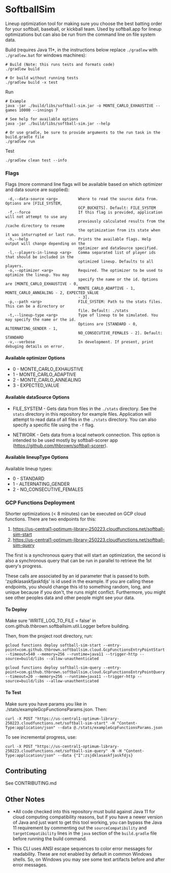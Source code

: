 # SoftballSim
Lineup optimization tool for making sure you choose the best batting order for your softball, baseball, or kickball team. Used by softball.app for lineup optimizations but can also be run from the command line on file system data.

Build (requires Java 11*, in the instructions below replace `./gradlew` with `./gradlew.bat` for windows machines):

```
# Build (Note: this runs tests and formats code)
./gradlew build

# Or build without running tests
./gradlew build -x test
```

Run 

```
# Example
java -jar ./build/libs/softball-sim.jar -o MONTE_CARLO_EXHAUSTIVE --games 10000 --innings 7

# See help for available options
java -jar ./build/libs/softball-sim.jar --help

# Or use gradle, be sure to provide arguments to the run task in the build.gradle file
./gradlew run
```

Test

```
./gradlew clean test --info
```

### Flags

Flags (more command line flags will be available based on which optimizer and data source are supplied):

```
 -d,--data-source <arg>         Where to read the source data from. Options are [FILE_SYSTEM,
                                GCP_BUCKETS]. Default: FILE_SYSTEM
 -f,--force                     If this flag is provided, application will not attempt to use any
                                previously calculated results from the /cache directory to resume
                                the optimization from its state when it was inturrupted or last run.
 -h,--help                      Prints the available flags. Help output will change depending on the
                                optimizer and dataSource specified.
 -l,--players-in-lineup <arg>   Comma separated list of player ids that should be included in the
                                optimized lineup. Defaults to all players.
 -o,--optimizer <arg>           Required. The optimizer to be used to optimize the lineup. You may
                                specify the name or the id. Options are [MONTE_CARLO_EXHAUSTIVE - 0,
                                MONTE_CARLO_ADAPTIVE - 1, MONTE_CARLO_ANNEALING - 2, EXPECTED_VALUE
                                - 3].
 -p,--path <arg>                FILE_SYSTEM: Path to the stats files. This can be a directory or
                                file. Default: ./stats
 -t,--lineup-type <arg>         Type of lineup to be simulated. You may specify the name or the id.
                                Options are [STANDARD - 0, ALTERNATING_GENDER - 1,
                                NO_CONSECUTIVE_FEMALES - 2]. Default: STANDARD
 -v,--verbose                   In development. If present, print debuging details on error.
```

#### Available optimizer Options

* 0 - MONTE\_CARLO\_EXHAUSTIVE
* 1 - MONTE\_CARLO\_ADAPTIVE
* 2 - MONTE\_CARLO\_ANNEALING
* 3 - EXPECTED\_VALUE

#### Available dataSource Options

* FILE_SYSTEM - Gets data from files in the `./stats` directory. See the `stats` directory in this repository for example files. Application will attempt to read data of all files in the `./stats` directory. You can also specify a specific file using the `-f` flag.

* NETWORK - Gets data from a local network connection. This option is intended to be used mostly by softball-scorer app (https://github.com/thbrown/softball-scorer).

#### Available lineupType Options

Available lineup types:
*  0 - STANDARD
*  1 - ALTERNATING_GENDER
*  2 - NO\_CONSECUTIVE\_FEMALES

### GCP Functions Deployment

Shorter optimizations (< 8 minutes) can be executed on GCP cloud functions. There are two endpoints for this:

1. https://us-central1-optimum-library-250223.cloudfunctions.net/softball-sim-start
2. https://us-central1-optimum-library-250223.cloudfunctions.net/softball-sim-query

The first is a synchronous query that will start an optimization, the second is also a synchronous query that can be run in parallel to retrieve the 1st query's progress.

These calls are associated by an id parameter that is passed to both. 'zsjdklasaskfjaskfdjs' is id used in the example. If you are calling these endpoints, you should change this id to something random, long, and unique because if you don't, the runs might conflict. Furthermore, you might see other peoples data and other people might see your data.

#### To Deploy

Make sure 'WRITE_LOG_TO_FILE = false' in com.github.thbrown.softballsim.util.Logger before building.

Then, from the project root directory, run:

`gcloud functions deploy softball-sim-start --entry-point=com.github.thbrown.softballsim.cloud.GcpFunctionsEntryPointStart --timeout=540 --memory=256 --runtime=java11 --trigger-http --source=build/libs --allow-unauthenticated`

`gcloud functions deploy softball-sim-query --entry-point=com.github.thbrown.softballsim.cloud.GcpFunctionsEntryPointQuery --timeout=20 --memory=256 --runtime=java11 --trigger-http --source=build/libs --allow-unauthenticated`

#### To Test

Make sure you have params you like in ./stats/exampleGcpFunctionsParams.json. Then:

`curl -X POST "https://us-central1-optimum-library-250223.cloudfunctions.net/softball-sim-start" -H "Content-Type:application/json" --data @./stats/exampleGcpFunctionsParams.json`

To see incremental progress, use:

`curl -X POST "https://us-central1-optimum-library-250223.cloudfunctions.net/softball-sim-query" -N -H "Content-Type:application/json" --data {"I":zsjdklasaskfjaskfdjs}`

## Contributing

See CONTRIBUTING.md

## Other Notes

* *All code checked into this repository must build against Java 11 for cloud computing compatibility reasons, but if you have a newer version of Java and just want to get this tool working, you can bypass the Java 11 requirement by commenting out the `sourceCompatibility` and `targetCompatibility` lines in the `java` section of the `build.gradle` file before running the build command.

* This CLI uses ANSI escape sequences to color error messages for readability. These are not enabled by default in common Windows shells. So, on Windows you may see some text artifacts before and after error messages.